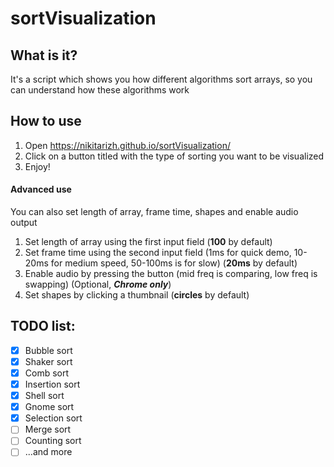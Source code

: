 # sortVisualization
## What is it?
It's a script which shows you how different algorithms sort arrays, so you can understand how these algorithms work
## How to use
1. Open https://nikitarizh.github.io/sortVisualization/
2. Click on a button titled with the type of sorting you want to be visualized
3. Enjoy!
#### Advanced use
You can also set length of array, frame time, shapes and enable audio output
1. Set length of array using the first input field (**100** by default)
2. Set frame time using the second input field (1ms for quick demo, 10-20ms for medium speed, 50-100ms is for slow) (**20ms** by default)
3. Enable audio by pressing the button (mid freq is comparing, low freq is swapping) (Optional, **_Chrome only_**)
4. Set shapes by clicking a thumbnail (**circles** by default)

## TODO list:
 - [x] Bubble sort
 - [x] Shaker sort
 - [x] Comb sort
 - [x] Insertion sort
 - [x] Shell sort
 - [x] Gnome sort
 - [x] Selection sort
 - [ ] Merge sort
 - [ ] Counting sort
 - [ ] ...and more
